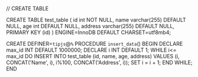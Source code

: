 // CREATE TABLE

CREATE TABLE  test_table (
    id int NOT NULL, 
    name varchar(255) DEFAULT NULL,
    age int DEFAULT NULL,
    address varchar(255) DEFAULT NULL,
    PRIMARY KEY (id)
) ENGINE=InnoDB DEFAULT CHARSET=utf8mb4;

CREATE DEFINER=`tipjs`@`%` PROCEDURE `insert_data`()
BEGIN
DECLARE max_id INT DEFAULT 1000000;
DECLARE i INT DEFAULT 1;
WHILE i<= max_id DO
INSERT INTO test_table (id, name, age, address) VALUES (i, CONCAT('Name', i), i%100, CONCAT('Address', i));
SET i = i + 1;
END WHILE;
END